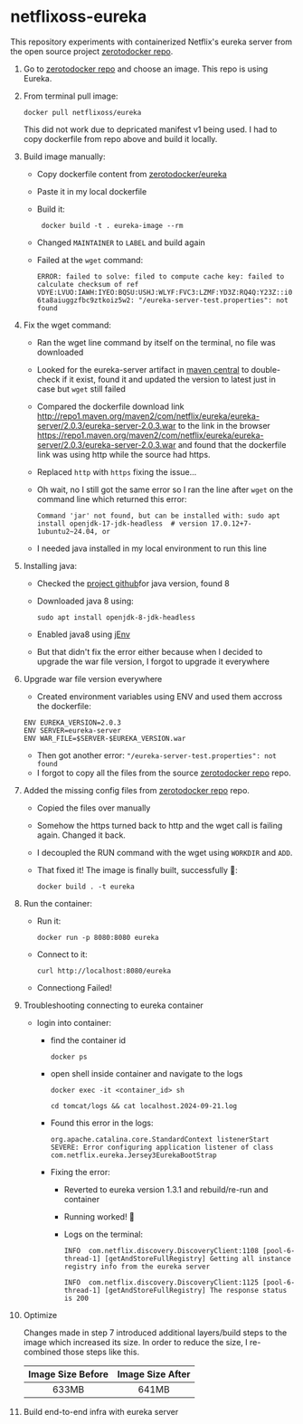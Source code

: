 # netflixoss-eureka

This repository experiments with containerized Netflix's eureka server from the open source project [zerotodocker repo](https://github.com/Netflix-Skunkworks/zerotodocker).

1. Go to [zerotodocker repo](https://github.com/Netflix-Skunkworks/zerotodocker) and choose an image. This repo is using Eureka.

2. From terminal pull image:

	```
	docker pull netflixoss/eureka

	```
	This did not work due to depricated manifest v1 being used. I had to copy dockerfile from repo above and build it locally.

3. Build image manually:
	- Copy dockerfile content from [zerotodocker/eureka](https://github.com/Netflix-Skunkworks/zerotodocker/blob/master/eureka/1.3.1/Dockerfile) 
	- Paste it in my local dockerfile
	- Build it: 
	
		` docker build -t . eureka-image --rm`
	- Changed `MAINTAINER` to `LABEL` and build again
	- Failed at the `wget` command:

		`ERROR: failed to solve: filed to compute cache key: failed to calculate checksum of ref VDYE:LVUO:IAWH:IYEO:BQSU:USHJ:WLYF:FVC3:LZMF:YD3Z:RQ4Q:Y23Z::i06ta8aiuggzfbc9ztkoiz5w2: "/eureka-server-test.properties": not found`

4. Fix the wget command:
	- Ran the wget line command by itself on the terminal, no file was downloaded
	- Looked for the eureka-server artifact in [maven central](https://mvnrepository.com/artifact/com.netflix.eureka/eureka-server) to double-check if it exist, found it and updated the version to latest just in case but `wget` still failed
	- Compared the dockerfile download link http://repo1.maven.org/maven2/com/netflix/eureka/eureka-server/2.0.3/eureka-server-2.0.3.war to the link in the browser https://repo1.maven.org/maven2/com/netflix/eureka/eureka-server/2.0.3/eureka-server-2.0.3.war and found that the dockerfile link was using http while the source had https.
	- Replaced `http` with `https` fixing the issue...
	- Oh wait, no I still got the same error so I ran the line after `wget` on the command line which returned this error: 
	
		`Command 'jar' not found, but can be installed with:
sudo apt install openjdk-17-jdk-headless  # version 17.0.12+7-1ubuntu2~24.04, or`
	- I needed java installed in my local environment to run this line

5. Installing java:
	- Checked the [project github](https://github.com/Netflix/eureka?tab=readme-ov-file)for java version, found 8
	- Downloaded java 8 using: 
	
		```sudo apt install openjdk-8-jdk-headless```
	- Enabled java8 using [jEnv](https://github.com/Fabr1ce/loco-dev-env-setup/tree/main/java#managing-multiple-version-of-java)
	- But that didn't fix the error either because when I decided to upgrade the war file version, I forgot to upgrade it everywhere

6. Upgrade war file version everywhere
	- Created environment variables using ENV and used them accross the dockerfile:
	
	```
	ENV EUREKA_VERSION=2.0.3
	ENV SERVER=eureka-server
	ENV WAR_FILE=$SERVER-$EUREKA_VERSION.war
	
	```
	- Then got another error: `"/eureka-server-test.properties": not found`
	- I forgot to copy all the files from the source [zerotodocker repo](https://github.com/Netflix-Skunkworks/zerotodocker) repo.

7. Added the missing config files from [zerotodocker repo](https://github.com/Netflix-Skunkworks/zerotodocker) repo.
	- Copied the files over manually
	- Somehow the https turned back to http and the wget call is failing again. Changed it back.
	- I decoupled the RUN command with the wget using `WORKDIR` and `ADD`.
	- That fixed it! The image is finally built, successfully 🚀:

		```
		docker build . -t eureka

		```
8. Run the container:
	
	- Run it:

		```
		docker run -p 8080:8080 eureka
	
		```
	- Connect to it:

		```
		curl http://localhost:8080/eureka

		```
	- Connectiong Failed!

9. Troubleshooting connecting to eureka container

	- login into container:
		- find the container id

			```
			docker ps
			```
		- open shell inside container and navigate to the logs

			```
			docker exec -it <container_id> sh
			```

			```
			cd tomcat/logs && cat localhost.2024-09-21.log
			```
		- Found this error in the logs:

			```
			org.apache.catalina.core.StandardContext listenerStart
			SEVERE: Error configuring application listener of class com.netflix.eureka.Jersey3EurekaBootStrap
			```
		- Fixing the error:
			- Reverted to eureka version 1.3.1 and rebuild/re-run and container
			- Running worked! 🚀
			- Logs on the terminal: 
			
				`INFO  com.netflix.discovery.DiscoveryClient:1108 [pool-6-thread-1] [getAndStoreFullRegistry] Getting all instance registry info from the eureka server
				`

				`INFO  com.netflix.discovery.DiscoveryClient:1125 [pool-6-thread-1] [getAndStoreFullRegistry] The response status is 200`

10. Optimize

	Changes made in step 7 introduced additional layers/build steps to the image which increased its size. In order to reduce the size, I re-combined those steps like this.

	| Image Size Before   | Image Size After    |
	|:-------------------:|:-------------------:|
	|       633MB         |       641MB         |


11. Build end-to-end infra with eureka server

